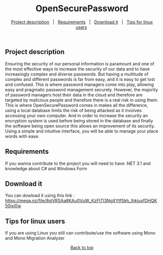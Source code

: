 <h1 align="center">OpenSecurePassword</h1>

<p align="center">
  <a href="#project-description">Project description</a>   |   
  <a href="#requirements">Requirements</a>   |  
  <a href="#your-task">Download it</a>   |  
  <a href="#checkered_flag-starting">Tips for linux users</a> 
</p>

<br>

## Project description

Ensuring the security of our personal information is paramount and one of the most effective ways to increase the security of our data and to have increasingly complex and diverse passwords. But having a multitude of complex and different passwords is far from easy, and it is easy to get lost and confused.
This is where password managers come into play, allowing easy and pragmatic password management securely. However, the majority of password managers host their data in the cloud and therefore are targeted by malicious people and therefore there is a real risk in using them.
This is where OpenSecurePassword comes in makes all the difference, using a local database limits the risk of being attacked as it involves accessing your own computer. And in order to increase the security an encryption system is used before being stored in the database and finally the software being open source this allows an improvement of its security.
Using a simple and intuitive interface, you will be able to manage your place words with ease.

## Requirements

If you wanna contribute to the project you will need to have .NET 3.1 and knowledge about C# and Windows Form


## Download it

You can dowload it using this link : https://mega.nz/file/8slVRSAa#KAu0VuW_KzFtTl3NgXYtfSkh_IhkjuxfDHQK50jxj0w

## Tips for linux users

If you are using Linux you still can contribute/use the software using Mono and Mono Migration Analyzer


<p align="center">
<a href="#top">Back to top</a>
</p>